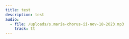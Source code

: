 ```yaml
---
title: test
description: test
audio:
  - file: /uploads/s.maria-chorus-ii-nov-18-2023.mp3
    track: tt
---
```

